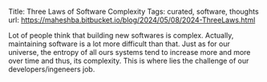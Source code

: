 Title: Three Laws of Software Complexity
Tags: curated, software, thoughts
url: https://maheshba.bitbucket.io/blog/2024/05/08/2024-ThreeLaws.html

Lot of people think that building new softwares is complex. Actually, maintaining software is a lot more difficult than that.
Just as for our universe, the entropy of all ours systems tend to increase more and more over time and thus, its complexity.
This is where lies the challenge of our developers/ingeneers job.
